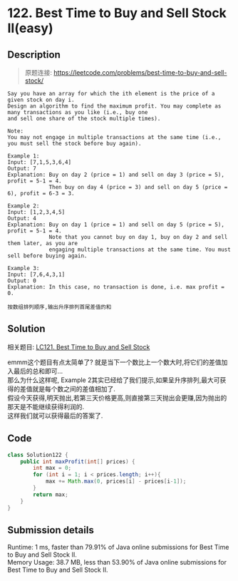 # 122. Best Time to Buy and Sell Stock II(easy)

## Description
> 原题连接: https://leetcode.com/problems/best-time-to-buy-and-sell-stock/

```
Say you have an array for which the ith element is the price of a given stock on day i.
Design an algorithm to find the maximum profit. You may complete as many transactions as you like (i.e., buy one 
and sell one share of the stock multiple times).

Note: 
You may not engage in multiple transactions at the same time (i.e., you must sell the stock before buy again).

Example 1:
Input: [7,1,5,3,6,4]
Output: 7
Explanation: Buy on day 2 (price = 1) and sell on day 3 (price = 5), profit = 5-1 = 4.
             Then buy on day 4 (price = 3) and sell on day 5 (price = 6), profit = 6-3 = 3.
             
Example 2:
Input: [1,2,3,4,5]
Output: 4
Explanation: Buy on day 1 (price = 1) and sell on day 5 (price = 5), profit = 5-1 = 4.
             Note that you cannot buy on day 1, buy on day 2 and sell them later, as you are
             engaging multiple transactions at the same time. You must sell before buying again.
             
Example 3:
Input: [7,6,4,3,1]
Output: 0
Explanation: In this case, no transaction is done, i.e. max profit = 0.

按数组排列顺序,输出升序排列首尾差值的和

```


## Solution

相关题目: [LC121. Best Time to Buy and Sell Stock](https://leetcode.com/problems/best-time-to-buy-and-sell-stock/)

emmm这个题目有点太简单了? 就是当下一个数比上一个数大时,将它们的差值加入最后的总和即可...                                    
那么为什么这样呢, Example 2其实已经给了我们提示,如果呈升序排列,最大可获得的差值就是每个数之间的差值相加了.                    
假设今天获得,明天抛出,若第三天价格更高,则直接第三天抛出会更赚,因为抛出的那天是不能继续获得利润的.                     
这样我们就可以获得最后的答案了.


## Code

```java
class Solution122 {
    public int maxProfit(int[] prices) {
        int max = 0;
        for (int i = 1; i < prices.length; i++){
            max += Math.max(0, prices[i] - prices[i-1]);
        }
        return max;
    }
}
```

## Submission details
Runtime: 1 ms, faster than 79.91% of Java online submissions for Best Time to Buy and Sell Stock II.                                    
Memory Usage: 38.7 MB, less than 53.90% of Java online submissions for Best Time to Buy and Sell Stock II.
